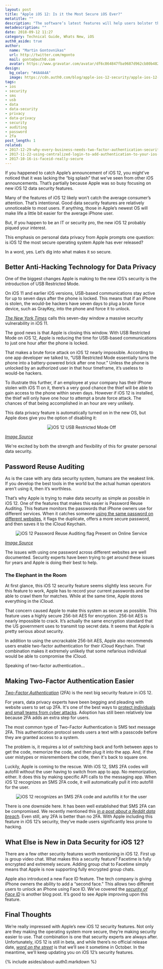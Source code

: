 ```yaml
---
layout: post
title: "Apple iOS 12: Is it the Most Secure iOS Ever?"
metatitle: ""
description: "The software’s latest features will help users bolster their data security."
metadescription: ""
date: 2018-09-12 11:27
category: Technical Guide, Whats New, iOS
auth0_aside: true
author:
  name: "Martin Gontovnikas"
  url: http://twitter.com/mgonto
  mail: gonto@auth0.com
  avatar: https://www.gravatar.com/avatar/df6c864847fba9687d962cb80b482764??s=60
design:
  bg_color: "#4A4A4A"
  image: https://cdn.auth0.com/blog/apple-ios-12-security/apple-ios-12-logo.png
tags:
- ios
- security
- sms
- usb
- data
- data-security
- privacy
- data-privacy
- security
- auditing
- password
- 2fa
post_length: 1
related:
- 2017-12-29-why-every-business-needs-two-factor-authentication-security
- 2017-11-22-using-centralized-login-to-add-authentication-to-your-ios-apps
- 2017-10-16-is-faceid-really-secure
---
```


If you happened to catch Apple’s announcement of iOS 12, you might’ve noticed that it was lacking the “big splash” that we’ve seen from other iOS announcements. That’s partially because Apple was so busy focusing on new iOS 12 data security features.

Many of the features of iOS 12 likely won’t catch the average consumer’s attention. That’s intentional. Good data security features are relatively unnoticeable to most users. If anything, those in Apple’s newest OS will make life a little bit easier for the average iPhone user.

But, if you happen to be an IT or security pro, the new iOS 12 probably piqued your interest.

This emphasis on personal data privacy from Apple prompts one question: is iOS 12 the most secure operating system Apple has ever released?

In a word, yes. Let’s dig into what makes it so secure.

## Better Anti-Hacking Technology for Data Privacy

One of the biggest changes Apple is making to the new iOS’s security is the introduction of USB Restricted Mode. 

On iOS 11 and earlier iOS versions, USB-based communications stay active for up to seven days after the phone is locked. This means that if an iPhone is stolen, the would-be hackers have seven days to plug a brute force device, such as GrayKey, into the phone and force it to unlock.

_[The New York Times](https://www.nytimes.com/2018/06/13/technology/apple-iphone-police.html)_ calls this seven-day window a massive security vulnerability in iOS 11.

The good news is that Apple is closing this window. With USB Restricted Mode on iOS 12, Apple is reducing the time for USB-based communications to just one hour after the phone is locked. 

That makes a brute force attack on iOS 12 nearly impossible. According to one app developer we talked to, “USB Restricted Mode essentially turns the phone into a battery-powered brick after one hour.” Unless the phone is unlocked by an authorized user in that hour timeframe, it’s useless to would-be hackers.

To illustrate this further, if an employee at your company has their iPhone stolen with iOS 11 on it, there’s a very good chance the thief will be able to gain access to the phone within seven days. However if iOS 12 is installed, the thief will only have one hour to attempt a brute force attack. The chances of that being accomplished in an hour are very unlikely. 

This data privacy feature is automatically turned on in the new OS, but Apple does give you the option of disabling it:

<p style="text-align: center;">
  <img src="https://cdn.auth0.com/blog/apple-ios-12-is-it-the-most-secure-ios-ever/ios12-usb-restricted-mode-off.png" alt="iOS 12 USB Restricted Mode Off">
</p>

_[Image Source](https://www.macrumors.com/how-to/access-controls-usb-restricted-mode-ios-12/)_

We're excited by both the strength and flexibility of this for greater personal data security.

## Password Reuse Auditing

As is the case with any data security system, humans are the weakest link. If you develop the best tools in the world but the actual human operators aren’t using it, then it’s worthless.

That’s why Apple is trying to make data security as simple as possible in iOS 12. One of the features that makes this easier  is Password Reuse Auditing. This feature monitors the passwords that iPhone owners use for different services. When it catches someone [using the same password on different websites](https://www.godaddy.com/garage/10-best-practices-for-creating-and-securing-stronger-passwords/), it flags the duplicate, offers a more secure password, and then saves it to the iCloud Keychain.

<p style="text-align: center;">
  <img src="https://cdn.auth0.com/blog/apple-ios-12-is-it-the-most-secure-ios-ever/ios-12-password-reuse-auditing-flag-present-on-online-service.png" alt="iOS 12 Password Reuse Auditing flag Present on Online Service">
</p>

_[Image Source](https://www.macrumors.com/how-to/automatic-passwords-and-auditing-in-ios-12/)_

The issues with using one password across different websites are well documented. Security experts have been trying to get around these issues for years and Apple is doing their best to help. 

### The Elephant in the Room

At first glance, this iOS 12 security feature seems slightly less secure. For this feature to work, Apple has to record your current passwords and be able to crawl them for matches. While at the same time, Apple stores everything in the iCloud. 

That concern caused Apple to make this system as secure as possible. This feature uses a highly secure 256-bit AES for encryption. 256-bit AES is nearly impossible to crack. It’s actually the same encryption standard that the US government uses to transmit top secret data. It seems that Apple is pretty serious about security. 

In addition to using the uncrackable 256-bit AES, Apple also recommends users enable two-factor authentication for their iCloud Keychain. That combination makes it extremely unlikely that some nefarious individual would be able to compromise the iCloud. 

Speaking of two-factor authentication…

## Making Two-Factor Authentication Easier

_[Two-Factor Authentication](https://auth0.com/learn/two-factor-authentication/)_ (2FA) is the next big security feature in iOS 12. 

For years, data privacy experts have been begging and pleading with website users to set up 2FA. It's one of the best ways to [protect individuals and small teams from cyber attacks](http://blog.idonethis.com/security-ringcaptcha/). Adoption has still been relatively low because 2FA adds an extra step for users.

The most common type of Two-Factor Authentication is SMS text message 2FA. This authentication protocol sends users a text with a passcode before they are granted access to a system.

The problem is, it requires a lot of switching back and forth between apps to get the code, memorize the code, and then plug it into the app. And, if the user mistypes or misremembers the code, then it's back to square one.

Luckily, Apple is coming to the rescue. With iOS 12, SMS 2FA codes will autofill without the user having to switch from app to app. No memorization, either. It does this by making specific API calls to the messaging app. When iOS 12 recognizes an SMS 2FA code, it will automatically pull it into autofill for the user. 

<p style="text-align: center;">
  <img src="https://cdn.auth0.com/blog/apple-ios-12-is-it-the-most-secure-ios-ever/ios-12-recognizes-an-sms-2fa-code-and-autofills-it-for-user.gif" alt="iOS 12 recognizes an SMS 2FA code and autofills it for the user">
</p>

There is one downside here. It has been well established that SMS 2FA can be compromised. We recently mentioned this _[in a post about a Reddit data breach](https://auth0.com/blog/what-companies-can-learn-from-the-reddit-data-breach/)_. Even still, any 2FA is better than no 2FA. With Apple including this feature in iOS 12’s security, they’ve made users significantly less prone to hacking.

## What Else is New in Data Security for iOS 12?

There are a few other security features worth mentioning in iOS 12. First up is group video chat. What makes this a security feature? Facetime is fully encrypted and extremely secure. Adding group chat to Facetime simply means that Apple is now supporting fully encrypted group chats. 

Apple also introduced a new Face ID feature. The tech company is giving iPhone owners the ability to add a “second face.” This allows two different users to unlock an iPhone using Face ID. We’ve covered the _[security of Face ID](https://auth0.com/blog/is-faceid-really-secure/)_ is another blog post. It’s good to see Apple improving upon this feature.

## Final Thoughts

We’re really impressed with Apple’s new iOS 12 security features. Not only are they making the operating system more secure, they’re making security easier to use. That combination is one that security experts are always after. 
Unfortunately, iOS 12 is still in beta, and while there’s no official release date, _[word on the street](https://www.techradar.com/news/ios-12)_ is that we’ll see it sometime in October. In the meantime, we’ll keep updating you on iOS 12’s security features.

{% include asides/about-auth0.markdown %}